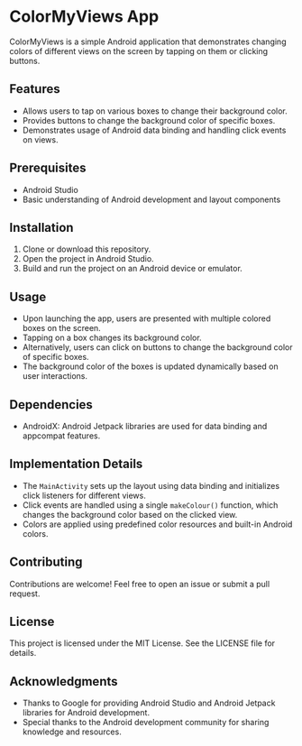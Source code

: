 # ColorMyViews App

ColorMyViews is a simple Android application that demonstrates changing colors of different views on the screen by tapping on them or clicking buttons.

## Features

- Allows users to tap on various boxes to change their background color.
- Provides buttons to change the background color of specific boxes.
- Demonstrates usage of Android data binding and handling click events on views.

## Prerequisites

- Android Studio
- Basic understanding of Android development and layout components

## Installation

1. Clone or download this repository.
2. Open the project in Android Studio.
3. Build and run the project on an Android device or emulator.

## Usage

- Upon launching the app, users are presented with multiple colored boxes on the screen.
- Tapping on a box changes its background color.
- Alternatively, users can click on buttons to change the background color of specific boxes.
- The background color of the boxes is updated dynamically based on user interactions.

## Dependencies

- AndroidX: Android Jetpack libraries are used for data binding and appcompat features.

## Implementation Details

- The `MainActivity` sets up the layout using data binding and initializes click listeners for different views.
- Click events are handled using a single `makeColour()` function, which changes the background color based on the clicked view.
- Colors are applied using predefined color resources and built-in Android colors.

## Contributing

Contributions are welcome! Feel free to open an issue or submit a pull request.

## License

This project is licensed under the MIT License. See the LICENSE file for details.

## Acknowledgments

- Thanks to Google for providing Android Studio and Android Jetpack libraries for Android development.
- Special thanks to the Android development community for sharing knowledge and resources.
